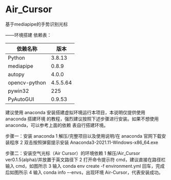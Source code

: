 # Air_Cursor
基于mediapipe的手势识别光标

——环境搭建 
依赖表：

依赖名称 | 版本
-|-
Python | 3.8.13
mediapipe | 0.8.9
autopy | 4.0.0
opencv-python | 4.5.5.64
pywin32 | 225
PyAutoGUI | 0.9.53

建议使用 anaconda 安装搭建虚拟环境运行本项目，本说明仅提供使用 anaconda 搭建环境
的教程，强烈建议按照下述步骤进行安装。如果不想使用 anaconda，可以参考上面的依赖
表自行搭建环境。

步骤一：安装 anaconda
1 解压/完整项目以及使用说明/在 anaconda 官网下载安装程序
2 双击按照弹窗提示安装 Anaconda3-2021.11-Windows-x86_64.exe

步骤二：安装空气光标（Air Cursor）的环境依赖
1 解压/Air_Cursor ver0.1.5(alpha)/并放置于英文路径下
2 打开命令提示符 cmd，建议直接在路径栏输入 cmd，如图所示
3 输入 conda env create -f environment.yml 回车，完成后如图所示
4 输入 conda info –-envs，出现环境 Air-Cursor，代表安装成功。
